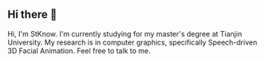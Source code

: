 ## Hi there 👋

<!--
**StKnow/StKnow** is a ✨ _special_ ✨ repository because its `README.md` (this file) appears on your GitHub profile.

Here are some ideas to get you started:

- 🔭 I’m currently working on ...
- 🌱 I’m currently learning ...
- 👯 I’m looking to collaborate on ...
- 🤔 I’m looking for help with ...
- 💬 Ask me about ...
- 📫 How to reach me: ...
- 😄 Pronouns: ...
- ⚡ Fun fact: ...
-->

Hi, I'm StKnow.
I'm currently studying for my master's degree at Tianjin University.
My research is in computer graphics, specifically Speech-driven 3D Facial Animation.
Feel free to talk to me.
